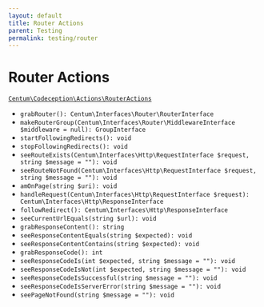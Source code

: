 ```yaml
---
layout: default
title: Router Actions
parent: Testing
permalink: testing/router
---
```




# Router Actions

[`Centum\Codeception\Actions\RouterActions`](https://github.com/SidRoberts/centum/blob/development/src/Codeception/Actions/RouterActions.php)

- `grabRouter(): Centum\Interfaces\Router\RouterInterface`
- `makeRouterGroup(Centum\Interfaces\Router\MiddlewareInterface $middleware = null): GroupInterface`
- `startFollowingRedirects(): void`
- `stopFollowingRedirects(): void`
- `seeRouteExists(Centum\Interfaces\Http\RequestInterface $request, string $message = ""): void`
- `seeRouteNotFound(Centum\Interfaces\Http\RequestInterface $request, string $message = ""): void`
- `amOnPage(string $uri): void`
- `handleRequest(Centum\Interfaces\Http\RequestInterface $request): Centum\Interfaces\Http\ResponseInterface`
- `followRedirect(): Centum\Interfaces\Http\ResponseInterface`
- `seeCurrentUrlEquals(string $url): void`
- `grabResponseContent(): string`
- `seeResponseContentEquals(string $expected): void`
- `seeResponseContentContains(string $expected): void`
- `grabResponseCode(): int`
- `seeResponseCodeIs(int $expected, string $message = ""): void`
- `seeResponseCodeIsNot(int $expected, string $message = ""): void`
- `seeResponseCodeIsSuccessful(string $message = ""): void`
- `seeResponseCodeIsServerError(string $message = ""): void`
- `seePageNotFound(string $message = ""): void`
